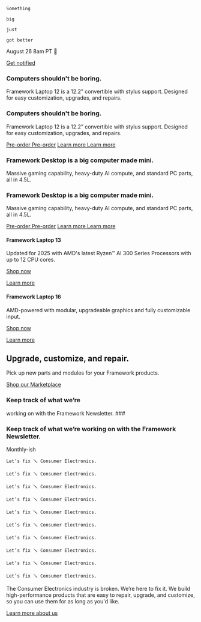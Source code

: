 ```
Something
```

```
big
```

```
just
```

```
got better
```

August 26 8am PT 👀

[Get notified](https://www.youtube.com/watch?v=OZRG7Og61mw)

### Computers shouldn't be boring.  ###

Framework Laptop 12 is a 12.2” convertible with stylus support. Designed for easy customization, upgrades, and repairs.

### Computers shouldn't be boring.  ###

Framework Laptop 12 is a 12.2” convertible with stylus support. Designed for easy customization, upgrades, and repairs.

[Pre-order Pre-order](/de/en/products/laptop12-diy-intel-13gen/configuration/new) [Learn more Learn more](/de/en/laptop12)

### Framework Desktop is a big computer made mini.  ###

Massive gaming capability, heavy-duty AI compute, and standard PC parts, all in 4.5L.

### Framework Desktop is a big computer made mini.  ###

Massive gaming capability, heavy-duty AI compute, and standard PC parts, all in 4.5L.

[Pre-order Pre-order](/de/en/products/desktop-diy-amd-aimax300/configuration/new) [Learn more Learn more](/de/en/desktop)

#### Framework Laptop 13 ####

Updated for 2025 with AMD's latest Ryzen™ AI 300 Series Processors with up to 12 CPU cores.

[Shop now](/products/laptop13-diy-amd-ai300/configuration/new)

[Learn more](/laptop13)

#### Framework Laptop 16 ####

AMD-powered with modular, upgradeable graphics and fully customizable input.

[Shop now](/products/laptop16-diy-amd-7040/configuration/new)

[Learn more](/laptop16)

Upgrade, customize, and repair.
----------

Pick up new parts and modules for your Framework products.

[Shop our Marketplace](/marketplace)

### Keep track of what we’re
working on with the Framework Newsletter. ###

### Keep track of what we’re working on with the Framework Newsletter. ###

Monthly-ish

```
Let’s fix 🪛 Consumer Electronics.
```

```
Let’s fix 🪛 Consumer Electronics.
```

```
Let’s fix 🪛 Consumer Electronics.
```

```
Let’s fix 🪛 Consumer Electronics.
```

```
Let’s fix 🪛 Consumer Electronics.
```

```
Let’s fix 🪛 Consumer Electronics.
```

```
Let’s fix 🪛 Consumer Electronics.
```

```
Let’s fix 🪛 Consumer Electronics.
```

```
Let’s fix 🪛 Consumer Electronics.
```

```
Let’s fix 🪛 Consumer Electronics.
```

The Consumer Electronics industry is broken. We’re here to fix it. We build high-performance products that are easy to repair, upgrade, and customize, so you can use them for as long as you'd like.

[Learn more about us](/about)
